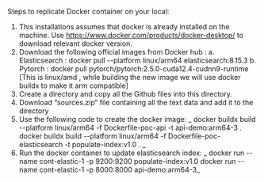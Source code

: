 Steps to replicate Docker container on your local:


1.	This installations assumes that docker is already installed on the machine. Use https://www.docker.com/products/docker-desktop/ to download relevant docker version.
2.	Download the following official images from Docker hub :
a.	Elasticsearch : docker pull --platform linux/arm64 elasticsearch:8.15.3
b.	Pytorch : docker pull pytorch/pytorch:2.5.0-cuda12.4-cudnn9-runtime [This is linux/amd , while building the new image we will use docker buildx to make it arm compatible] 
3.	Create a directory and copy all the Github files into this directory.
4.	Download “sources.zip” file containing all the text data and add it to the directory
5.	Use the following code to create the docker image:
_  docker buildx build --platform linux/arm64 -f Dockerfile-poc-api -t api-demo:arm64-3 .
  docker buildx build --platform linux/arm64 -f Dockerfile-poc-elasticsearch -t populate-index:v1.0 .
_
6.	Run the docker container to update elasticsearch index:
_  docker run  --name cont-elastic-1 -p 9200:9200 populate-index:v1.0
  docker run  --name cont-elastic-1 -p 8000:8000 api-demo:arm64-3_

